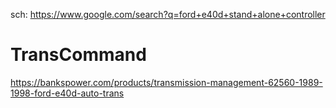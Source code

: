 sch: https://www.google.com/search?q=ford+e40d+stand+alone+controller

# TransCommand
https://bankspower.com/products/transmission-management-62560-1989-1998-ford-e40d-auto-trans
